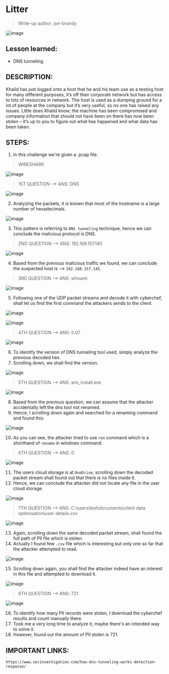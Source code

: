 # Litter
> Write-up author: jon-brandy

![image](https://github.com/jon-brandy/hackthebox/assets/70703371/1ad68f2c-9176-4546-8041-caa76fc3291e)


## Lesson learned:
- DNS tunneling.

## DESCRIPTION:

Khalid has just logged onto a host that he and his team use as a testing host for many different purposes, it’s off their corporate network but has access to lots of resources in network. The host is used as a dumping ground for a lot of people at the company but it’s very useful, so no one has raised any issues. Little does Khalid know; the machine has been compromised and company information that should not have been on there has now been stolen – it’s up to you to figure out what has happened and what data has been taken.

## STEPS:
1. In this challenge we're given a .pcap file.

> WIRESHARK

![image](https://github.com/jon-brandy/hackthebox/assets/70703371/5f0a5001-686f-4c28-889a-6bfd67fe288f)


> 1ST QUESTION --> ANS: DNS

![image](https://github.com/jon-brandy/hackthebox/assets/70703371/a37d9ce5-cbf7-47b5-a1ec-19638c38e847)

2. Analyzing the packets, it is known that most of the hostname is a large number of hexadecimals.

![image](https://github.com/jon-brandy/hackthebox/assets/70703371/de16fb07-8a1c-4ada-89e7-a241aa714ffa)


3. This pattern is referring to `DNS tunneling` technique, hence we can conclude the malicious protocol is DNS.


> 2ND QUESTION --> ANS: 192.168.157.145

![image](https://github.com/jon-brandy/hackthebox/assets/70703371/cd4debd8-3524-4adf-9c65-fe7d42c898f9)


4. Based from the previous malicious traffic we found, we can conclude the suspected host is --> `192.168.157.145`.

> 3RD QUESTION --> ANS: whoami

![image](https://github.com/jon-brandy/hackthebox/assets/70703371/6aa035e6-25fb-4a7b-9889-ef3cce8b522c)


5. Following one of the UDP packet streams and decode it with cyberchef, shall let us find the first command the attackers sends to the client.

![image](https://github.com/jon-brandy/hackthebox/assets/70703371/8451a2f1-6a89-41d8-9b8c-a1da9e77d704)


![image](https://github.com/jon-brandy/hackthebox/assets/70703371/734c4c4e-4f87-4e00-ac5c-aa675daf4865)


> 4TH QUESTION --> ANS: 0.07

![image](https://github.com/jon-brandy/hackthebox/assets/70703371/e7eabc66-c4fc-4b4e-b856-c6cd7e337533)


6. To identify the version of DNS tunneling tool used, simply analyze the previous decoded hex.
7. Scrolling down, we shall find the version.

![image](https://github.com/jon-brandy/hackthebox/assets/70703371/3d087d8e-ca8c-48b2-b1fa-7d1e8680547e)


> 5TH QUESTION --> ANS: win_install.exe

![image](https://github.com/jon-brandy/hackthebox/assets/70703371/9d221578-a496-42f5-9b2a-685fae232ec9)


8. Based from the previous question, we can assume that the attacker accidentally left the dns tool not renamed.
9. Hence, I scrolling down again and searched for a renaming command and found this:

![image](https://github.com/jon-brandy/hackthebox/assets/70703371/4fced9bf-d34c-4b7b-8d3c-6d34447959ca)


10. As you can see, the attacker tried to use `ren` command which is a shorthand of `rename` in windows command.

> 6TH QUESTION --> ANS: 0 

![image](https://github.com/jon-brandy/hackthebox/assets/70703371/2b891f42-ba2f-4959-80c8-442b066eb070)


11. The users cloud storage is at `OneDrive`, scrolling down the decoded packet stream shall found out that there is no files inside it.
12. Hence, we can conclude the attacker did not locate any file in the user cloud storage.

![image](https://github.com/jon-brandy/hackthebox/assets/70703371/a6fe52a4-29dd-49d7-9985-722b6b86b0b4)


> 7TH QUESTION --> ANS: C:\users\test\documents\client data optimisation\user details.csv

![image](https://github.com/jon-brandy/hackthebox/assets/70703371/1bbef92a-0060-4c07-a681-ec221a433fc5)


13. Again, scrolling down the same decoded packet stream, shall found the full path of PII file which is stolen.
14. Actually I found few `.csv` file which is interesting but only one so far that the attacker attempted to read.

![image](https://github.com/jon-brandy/hackthebox/assets/70703371/6c685d8e-dcb1-4591-a1f4-df9b52287c4c)


15. Scrolling down again, you shall find the attacker indeed have an interest in this file and attempted to download it.


![image](https://github.com/jon-brandy/hackthebox/assets/70703371/df82bee2-0e20-4a0b-9c20-ac641c71699e)



> 8TH QUESTION --> ANS: 721

![image](https://github.com/jon-brandy/hackthebox/assets/70703371/df13f87a-2057-45de-9368-36ba257d8d76)


16. To identify how many PII records were stolen, I download the cyberchef results and count manually there.
17. Took me a very long time to analyze it, maybe there's an intended way to solve it.
18. However, found out the amount of PII stolen is 721.

## IMPORTANT LINKS:

```
https://www.socinvestigation.com/how-dns-tunneling-works-detection-response/
```
